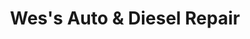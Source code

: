 ---
title: "Wes's Auto & Diesel Repair"
url: /mesa/wess-auto-and-diesel-repair/
shop: car repair
---